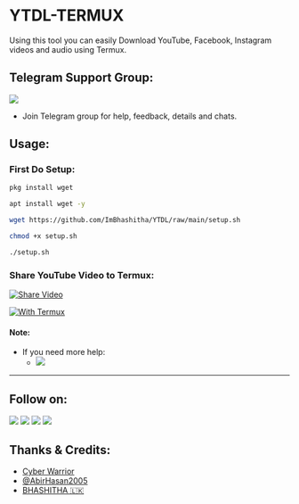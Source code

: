 # YTDL-TERMUX
Using this tool you can easily Download YouTube, Facebook, Instagram videos and audio using Termux.


## Telegram Support Group:
<a href="https://t.me/cybersecuritylk"><img src="https://img.shields.io/badge/Join-Telegram%20Group-blue.svg?logo=telegram"></a>

* Join Telegram group for help, feedback, details and chats.

## Usage:
### First Do Setup:
```bash
pkg install wget

apt install wget -y

wget https://github.com/ImBhashitha/YTDL/raw/main/setup.sh

chmod +x setup.sh

./setup.sh
```
### Share YouTube Video to Termux:
[![Share Video](https://telegra.ph/file/3df61658f301c2bf9cee8.jpg)](https://t.me/cybersecuritylk)

[![With Termux](https://telegra.ph/file/9835d2d85fb4e65f60d27.jpg)](https://t.me/cybersecuritylk)

#### Note:


- If you need more help:
    - <a href="https://t.me/cybersecuritylk"><img src="https://img.shields.io/badge/Join-Telegram%20Group-blue.svg?logo=telegram"></a>
---

## Follow on:
<a href="https://github.com/AbirHasan2005"><img src="https://img.shields.io/badge/GitHub-Follow%20on%20GitHub-inactive.svg?logo=github"></a> <a href="https://twitter.com/AbirHasan2005"><img src="https://img.shields.io/badge/Twitter-Follow%20on%20Twitter-informational.svg?logo=twitter"></a> <a href="https://facebook.com/AbirHasan2005"><img src="https://img.shields.io/badge/Facebook-Follow%20on%20Facebook-blue.svg?logo=facebook"></a> <a href="https://instagram.com/AbirHasan2005"><img src="https://img.shields.io/badge/Instagram-Follow%20on%20Instagram-important.svg?logo=instagram"></a>

## Thanks & Credits:

- [Cyber Warrior](https://telegram.dog/Cyberw4rriors)
- [@AbirHasan2005](https://telegram.dog/AbirHasan2005)
- [BHASHITHA 🇱🇰](https://telegram.dog/ImBhashitha)
